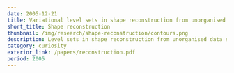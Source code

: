```yaml
---
date: 2005-12-21
title: Variational level sets in shape reconstruction from unorganised data sets
short_title: Shape reconstruction
thumbnail: /img/research/shape-reconstruction/contours.png
description: Level sets in shape reconstruction from unorganised data sets.
category: curiosity
exterior_link: /papers/reconstruction.pdf
period: 2005
---
```

